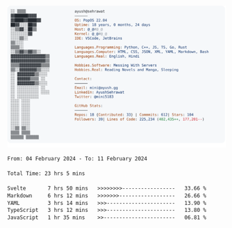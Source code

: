<a href="https://github.com/AyushSehrawat/AyushSehrawat">
  <picture>
    <source media="(prefers-color-scheme: dark)" srcset="https://raw.githubusercontent.com/AyushSehrawat/AyushSehrawat/main/dark_mode.svg">
    <img alt="Andrew Grant's GitHub Profile README" src="https://raw.githubusercontent.com/AyushSehrawat/AyushSehrawat/main/light_mode.svg">
  </picture>
</a>

<!--START_SECTION:waka-->

```txt
From: 04 February 2024 - To: 11 February 2024

Total Time: 23 hrs 5 mins

Svelte       7 hrs 50 mins   >>>>>>>>-----------------   33.66 %
Markdown     6 hrs 12 mins   >>>>>>>------------------   26.66 %
YAML         3 hrs 14 mins   >>>----------------------   13.90 %
TypeScript   3 hrs 12 mins   >>>----------------------   13.80 %
JavaScript   1 hr 35 mins    >>-----------------------   06.81 %
```

<!--END_SECTION:waka-->
